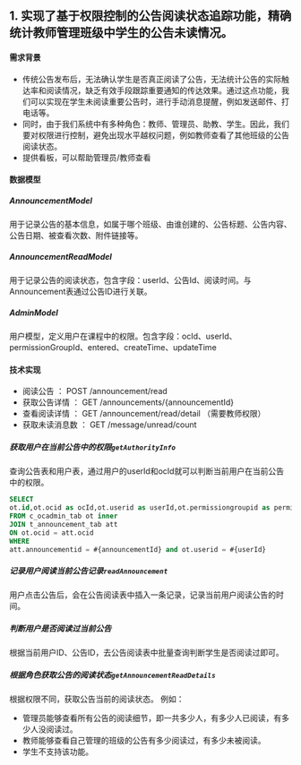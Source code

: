 ## 1. 实现了基于权限控制的公告阅读状态追踪功能，精确统计教师管理班级中学生的公告未读情况。
#### 需求背景
- 传统公告发布后，无法确认学生是否真正阅读了公告，无法统计公告的实际触达率和阅读情况，缺乏有效手段跟踪重要通知的传达效果。通过这点功能，我们可以实现在学生未阅读重要公告时，进行手动消息提醒，例如发送邮件、打电话等。
- 同时，由于我们系统中有多种角色：教师、管理员、助教、学生。因此，我们要对权限进行控制，避免出现水平越权问题，例如教师查看了其他班级的公告阅读状态。
- 提供看板，可以帮助管理员/教师查看
#### 数据模型
##### AnnouncementModel
用于记录公告的基本信息，如属于哪个班级、由谁创建的、公告标题、公告内容、公告日期、被查看次数、附件链接等。
##### AnnouncementReadModel
用于记录公告的阅读状态，包含字段：userId、公告Id、阅读时间。与Announcement表通过公告ID进行关联。
##### AdminModel
用户模型，定义用户在课程中的权限。包含字段：ocId、userId、permissionGroupId、entered、createTime、updateTime
#### 技术实现
- 阅读公告 ： POST /announcement/read
- 获取公告详情 ： GET /announcements/{announcementId}
- 查看阅读详情 ： GET /announcement/read/detail （需要教师权限）
- 获取未读消息数 ： GET /message/unread/count
##### 获取用户在当前公告中的权限`getAuthorityInfo`
查询公告表和用户表，通过用户的userId和ocId就可以判断当前用户在当前公告中的权限。
```SQL
SELECT
ot.id,ot.ocid as ocId,ot.userid as userId,ot.permissiongroupid as permissionGroupId 
FROM c_ocadmin_tab ot inner 
JOIN t_announcement_tab att 
ON ot.ocid = att.ocid 
WHERE
att.announcementid = #{announcementId} and ot.userid = #{userId}
```
##### 记录用户阅读当前公告记录`readAnnouncement`
用户点击公告后，会在公告阅读表中插入一条记录，记录当前用户阅读公告的时间。
##### 判断用户是否阅读过当前公告
根据当前用户ID、公告ID，去公告阅读表中批量查询判断学生是否阅读过即可。

##### 根据角色获取公告的阅读状态`getAnnouncementReadDetails`
根据权限不同，获取公告当前的阅读状态。
例如：
- 管理员能够查看所有公告的阅读细节，即一共多少人，有多少人已阅读，有多少人没阅读过。
- 教师能够查看自己管理的班级的公告有多少阅读过，有多少未被阅读。
- 学生不支持该功能。

